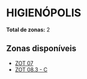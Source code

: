 # HIGIENÓPOLIS

**Total de zonas:** 2

## Zonas disponíveis

- [ZOT 07](./zot-07.md)
- [ZOT 08.3 - C](./zot-083---c.md)